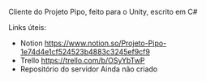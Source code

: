 Cliente do Projeto Pipo, feito para o Unity, escrito em C#

Links úteis:
- Notion
  https://www.notion.so/Projeto-Pipo-1e74d4e1cf524523b4883c3245ef9cf9
- Trello
  https://trello.com/b/OSyYbTwP
- Repositório do servidor
  Ainda não criado
